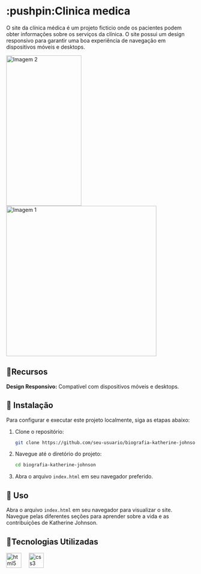 <h1>:pushpin:Clinica medica</h1>

O site da clínica médica é um projeto ficticio onde os pacientes podem obter informações sobre os serviços da clínica. O site possui um design responsivo para garantir uma boa experiência de navegação em dispositivos móveis e desktops.

<div align="left">
  <img src= "https://github.com/user-attachments/assets/4e3d2eaa-3367-46ec-82f8-efcfc1ad3416" alt="Imagem 2" style="width: 200px; height: 400px;">
  <img src="https://github.com/user-attachments/assets/14552b0f-f847-404c-9177-154dcac42650" alt="Imagem 1" style="width: 400px; height: 400px;">
  



## :floppy_disk:Recursos


 **Design Responsivo:** Compatível com dispositivos móveis e desktops.


## :key: Instalação

Para configurar e executar este projeto localmente, siga as etapas abaixo:

1. Clone o repositório:
    ```bash
    git clone https://github.com/seu-usuario/biografia-katherine-johnson.git
    ```

2. Navegue até o diretório do projeto:
    ```bash
    cd biografia-katherine-johnson
    ```

3. Abra o arquivo `index.html` em seu navegador preferido.

## :dart: Uso

Abra o arquivo `index.html` em seu navegador para visualizar o site. Navegue pelas diferentes seções para aprender sobre a vida e as contribuições de Katherine Johnson.

## :round_pushpin:Tecnologias Utilizadas

<div align="left">
  <img src="https://cdn.jsdelivr.net/gh/devicons/devicon/icons/html5/html5-original.svg" height="40" alt="html5 logo"  />
  <img width="12" />
  <img src="https://cdn.jsdelivr.net/gh/devicons/devicon/icons/css3/css3-original.svg" height="40" alt="css3 logo"  />
  <img width="12" />
  
</div>

